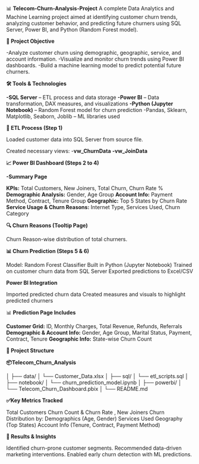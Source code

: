 📊 **Telecom-Churn-Analysis-Project**
A complete Data Analytics and Machine Learning project aimed at identifying customer churn trends, analyzing customer behavior, and predicting future churners using SQL Server, Power BI, and Python (Random Forest model).

**🚀 Project Objective**

-Analyze customer churn using demographic, geographic, service, and account information.
-Visualize and monitor churn trends using Power BI dashboards.
-Build a machine learning model to predict potential future churners.

**🛠 Tools & Technologies**

**-SQL Server** – ETL process and data storage
**-Power BI** – Data transformation, DAX measures, and visualizations
**-Python (Jupyter Notebook)** – Random Forest model for churn prediction
-Pandas, Sklearn, Matplotlib, Seaborn, Joblib – ML libraries used

 **🔁 ETL Process (Step 1)**
 
Loaded customer data into SQL Server from source file.

Created necessary views:
-**vw_ChurnData**
**-vw_JoinData**

 **📈 Power BI Dashboard (Steps 2 to 4)**
 
**-Summary Page**

**KPIs:** Total Customers, New Joiners, Total Churn, Churn Rate %
**Demographic Analysis:** Gender, Age Group
**Account Info:** Payment Method, Contract, Tenure Group
**Geographic:** Top 5 States by Churn Rate
**Service Usage & Churn Reasons:** Internet Type, Services Used, Churn Category

**🔍 Churn Reasons (Tooltip Page)**

Churn Reason-wise distribution of total churners.

**📊 Churn Prediction (Steps 5 & 6)**

Model: Random Forest Classifier
Built in Python (Jupyter Notebook)
Trained on customer churn data from SQL Server
Exported predictions to Excel/CSV

**Power BI Integration**

Imported predicted churn data
Created measures and visuals to highlight predicted churners

📊 **Prediction Page Includes**

**Customer Grid:** ID, Monthly Charges, Total Revenue, Refunds, Referrals
**Demographic & Account Info:** Gender, Age Group, Marital Status, Payment, Contract, Tenure
**Geographic Info:** State-wise Churn Count

**📁 Project Structure**

**📦Telecom_Churn_Analysis**

│
├── data/
│   └── Customer_Data.xlsx
│
├── sql/
│   └── etl_scripts.sql
│
├── notebook/
│   └── churn_prediction_model.ipynb
│
├── powerbi/
│   └── Telecom_Churn_Dashboard.pbix
│
└── README.md

**✅Key Metrics Tracked**

Total Customers
Churn Count & Churn Rate , New Joiners
Churn Distribution by: Demographics (Age, Gender)
Services Used Geography (Top States)
Account Info (Tenure, Contract, Payment Method)

**📌 Results & Insights**

Identified churn-prone customer segments.
Recommended data-driven marketing interventions.
Enabled early churn detection with ML predictions.


